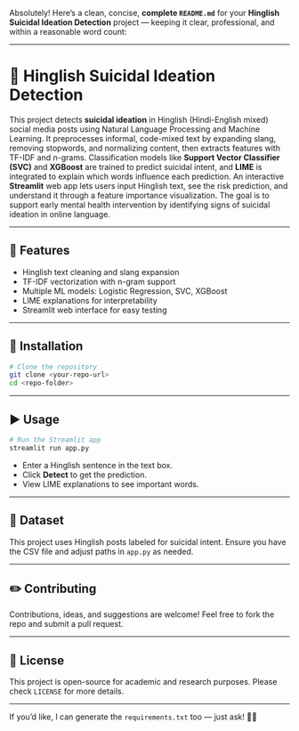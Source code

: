 Absolutely! Here’s a clean, concise, **complete `README.md`** for your **Hinglish Suicidal Ideation Detection** project — keeping it clear, professional, and within a reasonable word count:

---

# 🧠 Hinglish Suicidal Ideation Detection

This project detects **suicidal ideation** in Hinglish (Hindi-English mixed) social media posts using Natural Language Processing and Machine Learning. It preprocesses informal, code-mixed text by expanding slang, removing stopwords, and normalizing content, then extracts features with TF-IDF and n-grams. Classification models like **Support Vector Classifier (SVC)** and **XGBoost** are trained to predict suicidal intent, and **LIME** is integrated to explain which words influence each prediction. An interactive **Streamlit** web app lets users input Hinglish text, see the risk prediction, and understand it through a feature importance visualization. The goal is to support early mental health intervention by identifying signs of suicidal ideation in online language.

---

## 📌 Features

* Hinglish text cleaning and slang expansion
* TF-IDF vectorization with n-gram support
* Multiple ML models: Logistic Regression, SVC, XGBoost
* LIME explanations for interpretability
* Streamlit web interface for easy testing

---

## 🚀 Installation

```bash
# Clone the repository
git clone <your-repo-url>
cd <repo-folder>

```

---

## ▶️ Usage

```bash
# Run the Streamlit app
streamlit run app.py
```

* Enter a Hinglish sentence in the text box.
* Click **Detect** to get the prediction.
* View LIME explanations to see important words.

---

## 📂 Dataset

This project uses Hinglish posts labeled for suicidal intent. Ensure you have the CSV file and adjust paths in `app.py` as needed.

---

## ✏️ Contributing

Contributions, ideas, and suggestions are welcome! Feel free to fork the repo and submit a pull request.

---

## 📄 License

This project is open-source for academic and research purposes. Please check `LICENSE` for more details.

---

If you’d like, I can generate the `requirements.txt` too — just ask! 🚀✨
